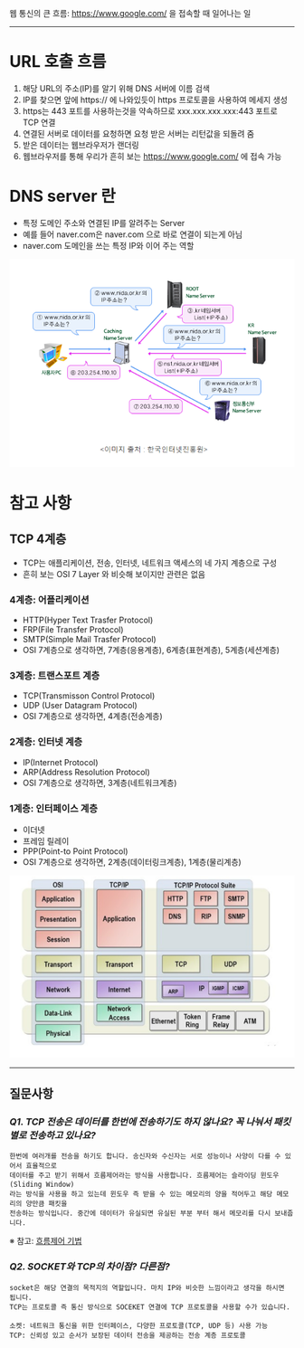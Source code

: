 웹 통신의 큰 흐름: https://www.google.com/ 을 접속할 때 일어나는 일
 
--- 

# URL 호출 흐름

1. 해당 URL의 주소(IP)를 알기 위해 DNS 서버에 이름 검색
2. IP를 찾으면 앞에 https:// 에 나와있듯이 https 프로토콜을 사용하여 메세지 생성
3. https는 443 포트를 사용하는것을 약속하므로 xxx.xxx.xxx.xxx:443 포트로 TCP 연결
4. 연결된 서버로 데이터를 요청하면 요청 받은 서버는 리턴값을 되돌려 줌
5. 받은 데이터는 웹브라우저가 랜더링
6. 웹브라우저를 통해 우리가 흔히 보는 https://www.google.com/ 에 접속 가능

# DNS server 란

- 특정 도메인 주소와 연결된 IP를 알려주는 Server
- 예를 들어 naver.com은 naver.com 으로 바로 연결이 되는게 아님
- naver.com 도메인을 쓰는 특정 IP와 이어 주는 역할

![dns](img/connect_url_dns.png)

# **참고 사항**

## TCP 4계층

- TCP는 애플리케이션, 전송, 인터넷, 네트워크 액세스의 네 가지 계층으로 구성
- 흔히 보는 OSI 7 Layer 와 비슷해 보이지만 관련은 없음

### 4계층: 어플리케이션

- HTTP(Hyper Text Trasfer Protocol)
- FRP(File Transfer Protocol)
- SMTP(Simple Mail Trasfer Protocol)
- OSI 7계층으로 생각하면, 7계층(응용계층), 6계층(표현계층), 5계층(세션계층)

### 3계층: 트랜스포트 계층

- TCP(Transmisson Control Protocol)
- UDP (User Datagram Protocol)
- OSI 7계층으로 생각하면, 4계층(전송계층)

### 2계층: 인터넷 계층

- IP(Internet Protocol)
- ARP(Address Resolution Protocol)
- OSI 7계층으로 생각하면, 3계층(네트워크계층)

### 1계층: 인터페이스 계층

- 이더넷
- 프레임 릴레이
- PPP(Point-to Point Protocol)
- OSI 7계층으로 생각하면, 2계층(데이터링크계층), 1계층(물리계층)

![4L](img/connect_4L.png)

---

## **질문사항**

### *Q1. TCP 전송은 데이터를 한번에 전송하기도 하지 않나요? 꼭 나눠서 패킷별로 전송하고 있나요?*
 
```
한번에 여러개를 전송을 하기도 합니다. 송신자와 수신자는 서로 성능이나 사양이 다를 수 있어서 효율적으로 
데이터를 주고 받기 위해서 흐름제어라는 방식을 사용합니다. 흐름제어는 슬라이딩 윈도우(Sliding Window) 
라는 방식을 사용을 하고 있는데 윈도우 즉 받을 수 있는 메모리의 양을 적어두고 해당 메모리의 양만큼 패킷을 
전송하는 방식입니다. 중간에 데이터가 유실되면 유실된 부분 부터 해서 메모리를 다시 보내줍니다.
```  
※ 참고: [흐름제어 기법](https://velog.io/@haero_kim/TCP-%ED%9D%90%EB%A6%84%EC%A0%9C%EC%96%B4-%EA%B8%B0%EB%B2%95-%EC%82%B4%ED%8E%B4%EB%B3%B4%EA%B8%B0)

### *Q2. SOCKET와 TCP의 차이점? 다른점?*

```
socket은 해당 연결의 목적지의 역할입니다. 마치 IP와 비슷한 느낌이라고 생각을 하시면 됩니다. 
TCP는 프로토콜 즉 통신 방식으로 SOCEKET 연결에 TCP 프로토콜을 사용할 수가 있습니다.

소켓: 네트워크 통신을 위한 인터페이스, 다양한 프로토콜(TCP, UDP 등) 사용 가능  
TCP: 신뢰성 있고 순서가 보장된 데이터 전송을 제공하는 전송 계층 프로토콜
```